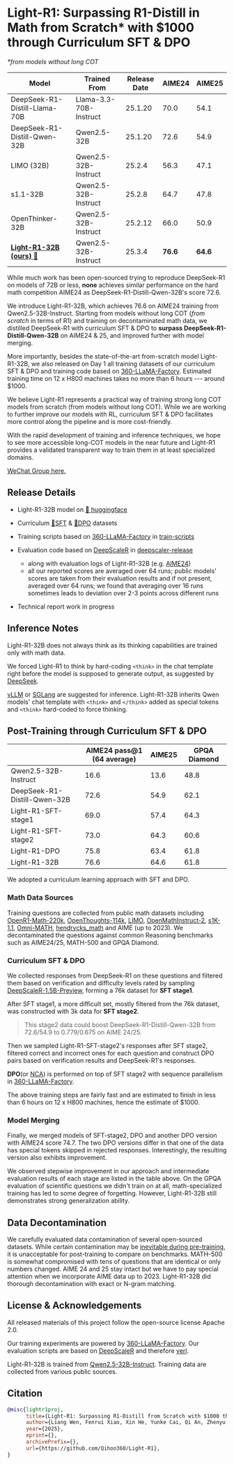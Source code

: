 # Light-R1: Surpassing R1-Distill in Math from Scratch\* with \$1000 through Curriculum SFT & DPO

*\*from models without long COT*


|Model|Trained From|Release Date|AIME24|AIME25|
| ---- | ---- | ---- | ---- | ---- |
|DeepSeek-R1-Distill-Llama-70B|Llama-3.3-70B-Instruct|25.1.20|70.0|54.1|
|DeepSeek-R1-Distill-Qwen-32B|Qwen2.5-32B|25.1.20|72.6|54.9|
|LIMO (32B)|Qwen2.5-32B-Instruct|25.2.4|56.3|47.1|
|s1.1-32B|Qwen2.5-32B-Instruct|25.2.8|64.7|47.8|
|OpenThinker-32B|Qwen2.5-32B-Instruct|25.2.12|66.0|50.9|
| [**Light-R1-32B (ours)** 🤗](https://huggingface.co/qihoo360/Light-R1-32B) |Qwen2.5-32B-Instruct|25.3.4|**76.6**|**64.6**| 


While much work has been open-sourced trying to reproduce DeepSeek-R1 on models of 72B or less, **none** achieves similar performance on the hard math competition AIME24 as DeepSeek-R1-Distill-Qwen-32B's score 72.6.

We introduce Light-R1-32B, which achieves 76.6 on AIME24 training from Qwen2.5-32B-Instruct. Starting from models without long COT (*from scratch* in terms of R1) and training on decontaminated math data, we distilled DeepSeek-R1 with curriculum SFT & DPO to **surpass DeepSeek-R1-Distill-Qwen-32B** on AIME24 & 25, and improved further with model merging.

More importantly, 
besides the state-of-the-art from-scratch model Light-R1-32B, we also released on Day 1 all training datasets of our curriculum SFT & DPO and training code based on [360-LLaMA-Factory](https://github.com/Qihoo360/360-LLaMA-Factory).
Estimated training time on 12 x H800 machines takes no more than 6 hours --- around \$1000.

We believe Light-R1 represents a practical way of training strong long COT models from scratch (from models without long COT). While we are working to further improve our models with RL, curriculum SFT & DPO facilitates more control along the pipeline and is more cost-friendly.

With the rapid development of training and inference techniques, we hope to see more accessible long-COT models in the near future and Light-R1 provides a validated transparent way to train them in at least specialized domains.

[WeChat Group here.](./wechat-group.JPG)

## Release Details

- Light-R1-32B model on [🤗 huggingface](https://huggingface.co/qihoo360/Light-R1-32B)

- Curriculum [🤗SFT](https://huggingface.co/datasets/qihoo360/Light-R1-SFT) & [🤗DPO](https://huggingface.co/datasets/qihoo360/Light-R1-DPO) datasets

- Training scripts based on [360-LLaMA-Factory](https://github.com/Qihoo360/360-LLaMA-Factory) in [train-scripts](./train-scripts/)

- Evaluation code based on [DeepScaleR](https://github.com/agentica-project/deepscaler) in [deepscaler-release](./deepscaler-release/)
    - along with evaluation logs of Light-R1-32B (e.g. [AIME24](https://huggingface.co/qihoo360/Light-R1-32B/blob/main/evaluation-results.aime24.json))
    - all our reported scores are averaged over 64 runs; public models' scores are taken from their evaluation results and if not present, averaged over 64 runs; we found that averaging over 16 runs sometimes leads to deviation over 2-3 points across different runs

- Technical report work in progress

## Inference Notes

Light-R1-32B does not always think as its thinking capabilities are trained only with math data.

We forced Light-R1 to think by hard-coding `<think>` in the chat template right before the model is supposed to generate output, as suggested by [DeepSeek](https://x.com/deepseek_ai/status/1890324295181824107).

[vLLM](https://github.com/vllm-project/vllm) or [SGLang](https://github.com/sgl-project/sglang) are suggested for inference.
Light-R1-32B inherits Qwen models' chat template with `<think>` and `</think>` added as special tokens and `<think>` hard-coded to force thinking.


## Post-Training through Curriculum SFT & DPO

|  | AIME24 pass@1 (64 average) | AIME25 | GPQA Diamond |
| --- | --- | --- | --- |
| Qwen2.5-32B-Instruct | 16.6 | 13.6 | 48.8 |
| DeepSeek-R1-Distill-Qwen-32B | 72.6 | 54.9 | 62.1 |
| Light-R1-SFT-stage1 | 69.0 | 57.4 | 64.3 |
| Light-R1-SFT-stage2 | 73.0 | 64.3 | 60.6 |
| Light-R1-DPO | 75.8 | 63.4 | 61.8 |
| Light-R1-32B | 76.6 | 64.6 | 61.8 | 

We adopted a curriculum learning approach with SFT and DPO.

### Math Data Sources
Training questions are collected from public math datasets including [OpenR1-Math-220k](open-r1/OpenR1-Math-220k), [OpenThoughts-114k](https://huggingface.co/datasets/open-thoughts/OpenThoughts-114k), [LIMO](https://huggingface.co/datasets/GAIR/LIMO), [OpenMathInstruct-2](https://huggingface.co/datasets/nvidia/OpenMathInstruct-2), [s1K-1.1](https://huggingface.co/datasets/simplescaling/s1K-1.1), [Omni-MATH](https://huggingface.co/datasets/KbsdJames/Omni-MATH), [hendrycks_math](https://hf-mirror.com/datasets/baber/hendrycks_math) and AIME (up to 2023).
We decontaminated the questions against common Reasoning benchmarks such as AIME24/25, MATH-500 and GPQA Diamond.

### Curriculum SFT & DPO
We collected responses from DeepSeek-R1 on these questions and filtered them based on verification and difficulty levels rated by sampling [DeepScaleR-1.5B-Preview](https://huggingface.co/agentica-org/DeepScaleR-1.5B-Preview), forming a 76k dataset for **SFT stage1**.

After SFT stage1, a more difficult set, mostly filtered from the 76k dataset, was constructed with 3k data for **SFT stage2**.
> This stage2 data could boost DeepSeek-R1-Distill-Qwen-32B from 72.6/54.9 to 0.779/0.675 on AIME 24/25.

Then we sampled Light-R1-SFT-stage2's responses after SFT stage2, filtered correct and incorrect ones for each question and construct DPO pairs based on verification results and DeepSeek-R1's responses.

**DPO**(or [NCA](https://github.com/thu-ml/Noise-Contrastive-Alignment)) is performed on top of SFT stage2 with sequence parallelism in [360-LLaMA-Factory](https://github.com/Qihoo360/360-LLaMA-Factory).

The above training steps are fairly fast and are estimated to finish in less than 6 hours on 12 x H800 machines, hence the estimate of \$1000.

### Model Merging
Finally, we merged models of SFT-stage2, DPO and another DPO version with AIME24 score 74.7.
The two DPO versions differ in that one of the data has special tokens skipped in rejected responses. Interestingly, the resulting version also exhibits improvement.

We observed stepwise improvement in our approach and intermediate evaluation results of each stage are listed in the table above.
On the GPQA evaluation of scientific questions we didn't train on at all, math-specialized training has led to some degree of forgetting. However, Light-R1-32B still demonstrates strong generalization ability. 



## Data Decontamination

We carefully evaluated data contamination of several open-sourced datasets.
While certain contamination may be [inevitable during pre-training](https://x.com/DimitrisPapail/status/1888325914603516214),
it is unacceptable for post-training to compare on benchmarks.
MATH-500 is somewhat compromised with tens of questions that are identical or only numbers changed. AIME 24 and 25 stay intact but we have to pay special attention when we incorporate AIME data up to 2023.
Light-R1-32B did thorough decontamination with exact or N-gram matching.


## License & Acknowledgements

All released materials of this project follow the open-source license Apache 2.0.

Our training experiments are powered by [360-LLaMA-Factory](https://github.com/Qihoo360/360-LLaMA-Factory).
Our evaluation scripts are based on [DeepScaleR](https://github.com/agentica-project/deepscaler) and therefore [verl](https://github.com/volcengine/veRL).

Light-R1-32B is trained from [Qwen2.5-32B-Instruct](https://huggingface.co/Qwen/Qwen2.5-32B-Instruct).
Training data are collected from various public sources.


## Citation

```bibtex
@misc{lightr1proj,
      title={Light-R1: Surpassing R1-Distill from Scratch with $1000 through Curriculum SFT & DPO}, 
      author={Liang Wen, Fenrui Xiao, Xin He, Yunke Cai, Qi An, Zhenyu Duan, Yimin Du, Junchen Liu, Lifu Tang, Xiaowei Lv, Haosheng Zou, Yongchao Deng, Shousheng Jia, Xiangzheng Zhang},
      year={2025},
      eprint={},
      archivePrefix={},
      url={https://github.com/Qihoo360/Light-R1}, 
}
```
